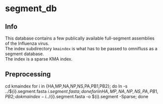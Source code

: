 # segment_db 

## Info 
This database contains a few publically available full-segment assemblies of the Influenza virus. <br>
The index subdirectory `kmaindex` is what has to be passed to omnifluss as a segment database. <br>
The index is a sparse KMA index. <br>

## Preprocessing
cd kmaindex
for i in {HA,MP,NA,NP,NS,PA,PB1,PB2}; do ln -s ../${i}.segment.fasta ${i}.segment.fasta; done
for i in {HA,MP,NA,NP,NS,PA,PB1,PB2}; do kma index -i ../${i}.segment.fasta -o ${i}.segment -Sparse; done
